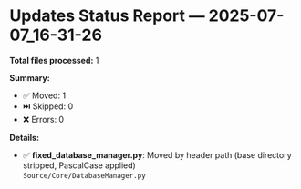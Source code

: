 # Updates Status Report — 2025-07-07_16-31-26

**Total files processed:** 1

**Summary:**
- ✅ Moved: 1
- ⏭️ Skipped: 0
- ❌ Errors: 0

**Details:**

- ✅ **fixed_database_manager.py**: Moved by header path (base directory stripped, PascalCase applied)  
    `Source/Core/DatabaseManager.py`

